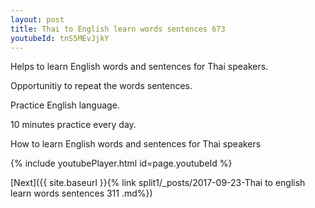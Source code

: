 ```yaml
---
layout: post
title: Thai to English learn words sentences 673 
youtubeId: tnS5MEvJjkY
---
```

 
 
Helps to learn English words and sentences for Thai speakers.

Opportunitiy to repeat the words sentences. 

Practice English language. 
 
10 minutes practice every day. 
 
How to learn English words and sentences for Thai speakers 
 
{% include youtubePlayer.html id=page.youtubeId %}
 
 
[Next]({{ site.baseurl }}{% link  split1/_posts/2017-09-23-Thai to english learn words sentences 311 .md%})
 
